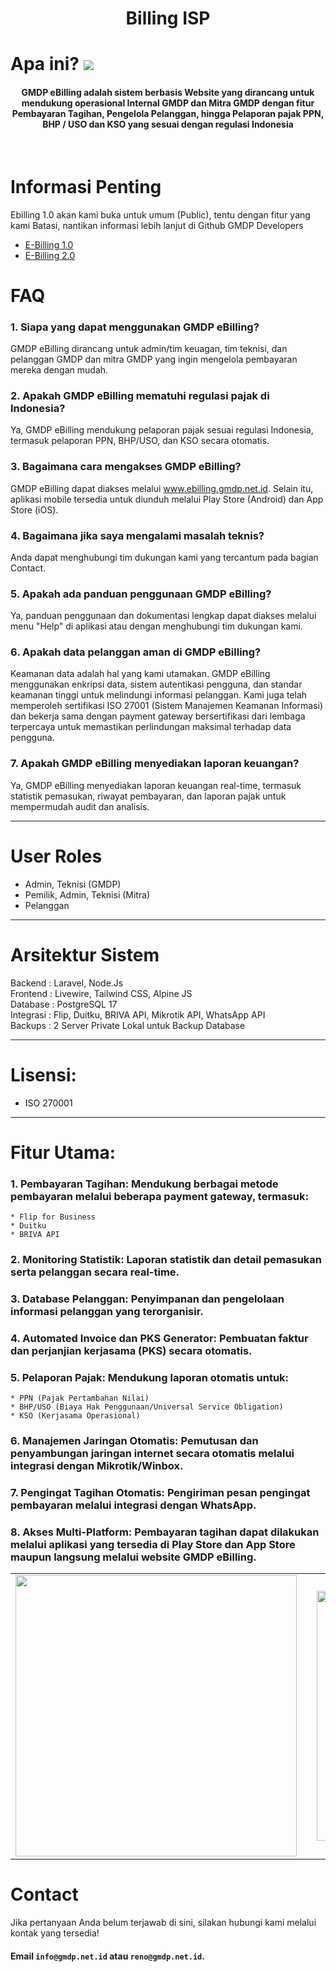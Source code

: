 <p align="center">
    <h1 align="center">Billing ISP</h1>
</p>


# Apa ini?  <img src="https://hits.seeyoufarm.com/api/count/incr/badge.svg?url=https%3A%2F%2Febilling.gmdp.net.id&count_bg=%231C7BE3&title_bg=%23555555&icon=&icon_color=%23E7E7E7&title=Repository&edge_flat=false"/>

<h4 align="center">
GMDP eBilling adalah sistem berbasis Website yang dirancang untuk mendukung operasional Internal GMDP dan Mitra GMDP dengan fitur Pembayaran Tagihan, Pengelola Pelanggan, hingga Pelaporan pajak PPN, BHP / USO dan KSO yang sesuai dengan regulasi Indonesia
</h4>
<br>

# Informasi Penting
Ebilling 1.0 akan kami buka untuk umum (Public), tentu dengan fitur yang kami Batasi, nantikan informasi lebih lanjut di Github GMDP Developers
- [E-Billing 1.0](https://github.com/GMDP-Developers/Billing-ISP/tree/main/Ebilling%201.0)
- [E-Billing 2.0](https://github.com/GMDP-Developers/Billing-ISP/tree/main/Ebilling%202.0)

# FAQ
### 1. Siapa yang dapat menggunakan GMDP eBilling?
GMDP eBilling dirancang untuk admin/tim keuagan, tim teknisi, dan pelanggan GMDP dan mitra GMDP yang ingin mengelola pembayaran mereka dengan mudah.

### 2. Apakah GMDP eBilling mematuhi regulasi pajak di Indonesia?
Ya, GMDP eBilling mendukung pelaporan pajak sesuai regulasi Indonesia, termasuk pelaporan PPN, BHP/USO, dan KSO secara otomatis.

### 3. Bagaimana cara mengakses GMDP eBilling?
GMDP eBilling dapat diakses melalui www.ebilling.gmdp.net.id. Selain itu, aplikasi mobile tersedia untuk diunduh melalui Play Store (Android) dan App Store (iOS).

### 4. Bagaimana jika saya mengalami masalah teknis?
Anda dapat menghubungi tim dukungan kami yang tercantum pada bagian Contact.

### 5. Apakah ada panduan penggunaan GMDP eBilling?
Ya, panduan penggunaan dan dokumentasi lengkap dapat diakses melalui menu "Help" di aplikasi atau dengan menghubungi tim dukungan kami.

### 6. Apakah data pelanggan aman di GMDP eBilling?
Keamanan data adalah hal yang kami utamakan. GMDP eBilling menggunakan enkripsi data, sistem autentikasi pengguna, dan standar keamanan tinggi untuk melindungi informasi pelanggan. Kami juga telah memperoleh sertifikasi ISO 27001 (Sistem Manajemen Keamanan Informasi) dan bekerja sama dengan payment gateway bersertifikasi dari lembaga terpercaya untuk memastikan perlindungan maksimal terhadap data pengguna.

### 7. Apakah GMDP eBilling menyediakan laporan keuangan?
Ya, GMDP eBilling menyediakan laporan keuangan real-time, termasuk statistik pemasukan, riwayat pembayaran, dan laporan pajak untuk mempermudah audit dan analisis.

<hr>

# User Roles
- Admin, Teknisi (GMDP)
- Pemilik, Admin, Teknisi (Mitra)
- Pelanggan

<hr>

# Arsitektur Sistem
Backend : Laravel, Node.Js <br>
Frontend : Livewire, Tailwind CSS, Alpine JS <br>
Database : PostgreSQL 17 <br>
Integrasi : Flip, Duitku, BRIVA API, Mikrotik API, WhatsApp API <br>
Backups : 2 Server Private Lokal untuk Backup Database

<hr>

# Lisensi:
- ISO 270001

<hr>

# Fitur Utama:
### 1. Pembayaran Tagihan: Mendukung berbagai metode pembayaran melalui beberapa payment gateway, termasuk:
    * Flip for Business
    * Duitku
    * BRIVA API
### 2. Monitoring Statistik: Laporan statistik dan detail pemasukan serta pelanggan secara real-time.
### 3. Database Pelanggan: Penyimpanan dan pengelolaan informasi pelanggan yang terorganisir.
### 4. Automated Invoice dan PKS Generator: Pembuatan faktur dan perjanjian kerjasama (PKS) secara otomatis.
### 5. Pelaporan Pajak: Mendukung laporan otomatis untuk:
    * PPN (Pajak Pertambahan Nilai)
    * BHP/USO (Biaya Hak Penggunaan/Universal Service Obligation)
    * KSO (Kerjasama Operasional)
### 6. Manajemen Jaringan Otomatis: Pemutusan dan penyambungan jaringan internet secara otomatis melalui integrasi dengan Mikrotik/Winbox.
### 7. Pengingat Tagihan Otomatis: Pengiriman pesan pengingat pembayaran melalui integrasi dengan WhatsApp.
### 8. Akses Multi-Platform: Pembayaran tagihan dapat dilakukan melalui aplikasi yang tersedia di Play Store dan App Store maupun langsung melalui website GMDP eBilling.

  
<table>
    <tr>
        <td><img src='https://piclod.com/i/1699121049/141.jpg' width='450px'></td>
        <td></td>
        <td><img src='https://piclod.com/i/1690276721/139.jpg' width='400px'></td>
        <td></td>
        <td><img src='https://i.pinimg.com/736x/83/31/25/8331258e543977d6614d4f0f849b3131.jpg' width='400px'></td>
    </tr>
</table>

<!-- https://piclod.com/i/1703558312/Addicts_before_and_after_.png -->

# Contact
Jika pertanyaan Anda belum terjawab di sini, silakan hubungi kami melalui kontak yang tersedia!
#### Email `info@gmdp.net.id` atau `reno@gmdp.net.id`.
